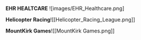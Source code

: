 **EHR HEALTCARE**
![images/EHR_Healthcare.png]

**Helicopter Racing**![[Helicopter_Racing_League.png]]

**MountKirk Games**![[MountKirk Games.png]]
